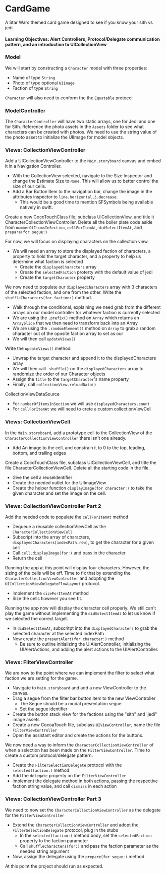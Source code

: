 # CardGame
A Star Wars themed card game designed to see if you know your sith vs jedi.

#### Learning Objectives: Alert Controllers, Protocol/Delegate communication pattern, and an introduction to UICollectionView

### Model
We will start by constructing a `Character` model with three properties:
  - Name of type `String`
  - Photo of type optional `UIImage`
  - Faction of type `String`
  
`Character` will also need to conform the the `Equatable` protocol

### ModelController
The `CharacterController` will have two static arrays, one for Jedi and one for Sith. Reference the photo assets in the `Assets` folder to see what characters can be created with photos. We need to use the string value of the photo asset to initialize the UIImage for model objects.

### Views: CollectionViewController
Add a UICollectionViewController to the `Main.storyboard` canvas and embed it in a Navigation Controller. 
  - With the CollectionView selected, navigate to the Size Inspector and change the Estimate Size to `None`. This will allow us to better control the size of our cells.
  - Add a Bar Button Item to the navigation bar, change the image in the attributes inspector to `line.horizontal.3.decrease`.
    - This would be a good time to mention SFSymbols being available natively in swift. 
  
Create a new CocoTouchClass file, subclass UICollectionView, and title it CharacterCollectionViewController. Delete all the boiler plate code aside from `numberOfItemsInSection`, `cellForItemAt`, `didSelectItemAt`, and `prepare(for segue:)`

For now, we will focus on displaying characters on the collection view.
  - We will need an array to store the displayed faction of characters, a property to hold the target character, and a property to help us determine what faction is selected
    - Create the `displayedCharacters` array
    - Create the `selectedFaction` proterty with the default value of jedi
    - Create the `targetCharacter` property 
    
We now need to populate our `displayedCharacters` array with 3 characters of the selected faction, and one from the other. 
Write the `shuffleCharacters(for faction:)` method.
  - Walk through the conditional, explaining we need grab from the different arrays on our model controller for whatever faction is currenlty selected
  - We are using the `.prefix()` method on `Array` which returns an `ArraySlice` that we then need to transform back into an Array
  - We are using the `.randomElement()` method on `Array` to grab a random character out of the oposite faction array to set as our 
  - We will then call `updateViews()`
  
Write the `updateViews()` method
  - Unwrap the target character and append it to the displayedCharacters array
  - We will then call `.shuffle()` on the `displayedCharacters` array to randomize the order of our Character objects
  - Assign the `title` to the `targetCharacter`'s name property
  - Finally, call `collectionView.reloadData()`
  
CollectionViewDataSource
  - For `numberOfItemsInSection` we will use `displayedCharacters.count` 
  - For `cellForItemAt` we will need to crete a custom collectionViewCell
  
### Views: CollectionViewCell
In the `Main.storyboard`, add a prototype cell to the CollectionView of the `CharacterCollectionViewController` there isn't one already.
  - Add An image to the cell, and constrain it to 0 to the top, leading, bottom, and trailing edges

Create a CocoTouchClass file, subclass UICollectionViewCell, and title the file CharacterCollectionViewCell. Delete all the starting code in the file. 
  - Give the cell a reuseIdentifier
  - Create the needed outlet for the UIImageView
  - Create the helper function `displayImage(for character:)` to take the given character and set the image on the cell. 
  
### Views: CollectionViewController Part 2
Add the needed code to populate the `cellForItemAt` method
  - Dequeue a reusable collectionViewCell as the `CharacterCollectionViewCell`
  - Subscript into the array of characters, `displayedCharacters[indexPath.row]`, to get the character for a given cell
  - Call `cell.displayImage(for:)` and pass in the character
  - Return the cell
  
Running the app at this point will display four characters. However, the sizing of the cells will be off. Time to fix that by extending the `CharacterCollectionViewController` and adopting the `UICollectionViewDelegateFlowLayout` protocol. 
  - Implement the `sizeForItemAt` method
  - Size the cells however you see fit. 
  
Running the app now will display the character cell properly. We still can't play the game without implementing the `didSelectItemAt` to let us know if we selected the correct target.
  - In `didSelectItemAt`, subscritpt into the `displayedCharacters` to grab the selected character at the selected IndexPath
  - Now create the `presentAlert(for character:)` method
    - Be sure to outline initializing the UIAlertController, initializing the UIAlertActions, and adding the alert actions to the UIAlertController. 
  
### Views: FilterViewController
We are now to the point where we can implement the filter to select what faction we are setting for the game. 
  - Navigate to `Main.storyboard` and add a new ViewController to the canvas. 
  - Drag a segue from the filter bar button item to the new ViewController
    - The Segue should be a modal presentation segue
    - Set the segue identifier 
  - Create the button stack view for the factions using the "sith" and 'jedi" image assets
  - Create a new CocoaTouch file, subclass `UIViewController`, name the file `FilterViewController`
  - Open the assistant editor and create the actions for the buttons.
  
We now need a way to inform the `CharacterCollectionViewController` of when a selection has been made on the `FilterViewController`. Time to create a custom protocol/delegate pattern.
  - Create the `FilterSelectionDelegate` protocol with the `selected(faction:)` method
  - Add the `delegate` property on the `FilterViewController`
  - Implement the delegate method in both actions, passing the respective faction string value, and call `dismiss` in each action
  
### Views: CollectionViewController Part 3
We need to now set the `CharacterCollectionViewController` as the delegate for the `FilterViewController`
  - Extend the `CharacterCollectionViewController` and adopt the `FilterSelectionDelegate` protocol, plug in the stubs
    - In the `selected(faction:)` method body, set the `selectedFaction` property to the faction parameter
    - Call `shuffleCharacters(for:)` and pass the faction parameter as the needed string argument
  - Now, assign the delegate using the `prepare(for segue:)` method.
  
At this point the project should run as expected.
